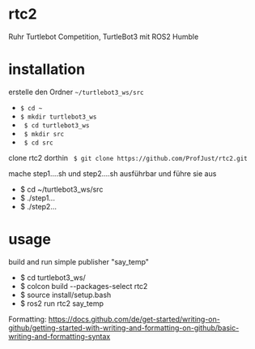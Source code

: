 # rtc2
Ruhr Turtlebot Competition, TurtleBot3 mit ROS2 Humble

# installation
erstelle den Ordner `~/turtlebot3_ws/src`
* ` $ cd ~ ` 
* ` $ mkdir turtlebot3_ws `
* ` $ cd turtlebot3_ws`
* ` $ mkdir src`
* ` $ cd src`

clone rtc2 dorthin
  ` $ git clone https://github.com/ProfJust/rtc2.git`
  

mache step1....sh und step2....sh ausführbar
und führe sie aus

* $ cd ~/turtlebot3_ws/src
* $ ./step1...
* $ ./step2... 

# usage
build and run simple publisher "say_temp"

- $ cd turtlebot3_ws/
- $ colcon build --packages-select rtc2
- $ source install/setup.bash 
- $ ros2 run rtc2 say_temp 


Formatting: https://docs.github.com/de/get-started/writing-on-github/getting-started-with-writing-and-formatting-on-github/basic-writing-and-formatting-syntax